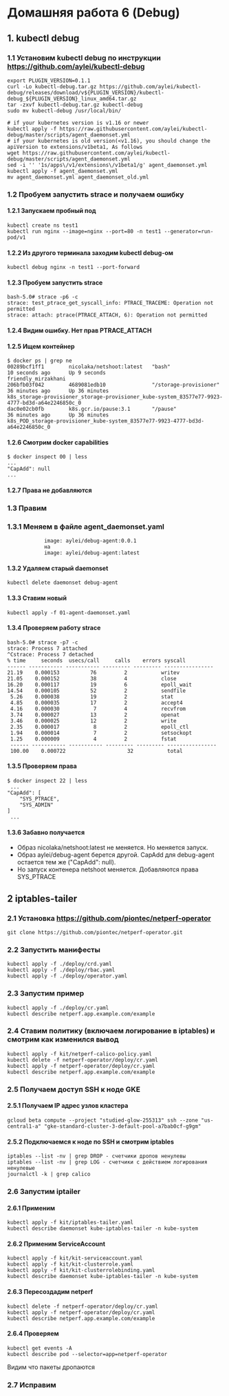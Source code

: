 
# Домашняя работа 6 (Debug)
## 1. kubectl debug

### 1.1 Установим kubectl debug по инструкции https://github.com/aylei/kubectl-debug
```        
export PLUGIN_VERSION=0.1.1
curl -Lo kubectl-debug.tar.gz https://github.com/aylei/kubectl-debug/releases/download/v${PLUGIN_VERSION}/kubectl-debug_${PLUGIN_VERSION}_linux_amd64.tar.gz
tar -zxvf kubectl-debug.tar.gz kubectl-debug
sudo mv kubectl-debug /usr/local/bin/

# if your kubernetes version is v1.16 or newer
kubectl apply -f https://raw.githubusercontent.com/aylei/kubectl-debug/master/scripts/agent_daemonset.yml
# if your kubernetes is old version(<v1.16), you should change the apiVersion to extensions/v1beta1, As follows
wget https://raw.githubusercontent.com/aylei/kubectl-debug/master/scripts/agent_daemonset.yml
sed -i '' '1s/apps\/v1/extensions\/v1beta1/g' agent_daemonset.yml
kubectl apply -f agent_daemonset.yml
mv agent_daemonset.yml agent_daemonset_old.yml
```

### 1.2 Пробуем запустить strace и получаем ошибку
            
#### 1.2.1 Запускаем пробный под
```
kubectl create ns test1
kubectl run nginx --image=nginx --port=80 -n test1 --generator=run-pod/v1
```

#### 1.2.2 Из другого терминала заходим kubectl debug-ом 
```
kubectl debug nginx -n test1 --port-forward
```
        
#### 1.2.3 Пробуем запустить strace
```
bash-5.0# strace -p6 -c
strace: test_ptrace_get_syscall_info: PTRACE_TRACEME: Operation not permitted
strace: attach: ptrace(PTRACE_ATTACH, 6): Operation not permitted
```

#### 1.2.4 Видим ошибку. Нет прав PTRACE_ATTACH

#### 1.2.5 Ищем контейнер
```
$ docker ps | grep ne
00289bcf1ff1        nicolaka/netshoot:latest   "bash"                   10 seconds ago      Up 9 seconds                                   friendly_mirzakhani
206bfb03f042        4689081edb10               "/storage-provisioner"   36 minutes ago      Up 36 minutes                                  k8s_storage-provisioner_storage-provisioner_kube-system_83577e77-9923-4777-bd3d-a64e2246850c_0
dac0e02cb0fb        k8s.gcr.io/pause:3.1       "/pause"                 36 minutes ago      Up 36 minutes                                  k8s_POD_storage-provisioner_kube-system_83577e77-9923-4777-bd3d-a64e2246850c_0
```
        
#### 1.2.6 Смотрим docker capabilities
```
$ docker inspect 00 | less 
...
"CapAdd": null
...
```
        
#### 1.2.7 Права не добавляются

### 1.3 Правим
    
### 1.3.1 Меняем в файле agent_daemonset.yaml
```
            image: aylei/debug-agent:0.0.1
            на 
            image: aylei/debug-agent:latest
```
   
#### 1.3.2 Удаляем старый daemonset
```
kubectl delete daemonset debug-agent
```

#### 1.3.3 Ставим новый
```
kubectl apply -f 01-agent-daemonset.yaml
```
        
#### 1.3.4 Проверяем работу strace
```
bash-5.0# strace -p7 -c
strace: Process 7 attached
^Cstrace: Process 7 detached
% time     seconds  usecs/call     calls    errors syscall
------ ----------- ----------- --------- --------- ----------------
21.19    0.000153          76         2           writev
21.05    0.000152          38         4           close
16.20    0.000117          19         6           epoll_wait
14.54    0.000105          52         2           sendfile
 5.26    0.000038          19         2           stat
 4.85    0.000035          17         2           accept4
 4.16    0.000030           7         4           recvfrom
 3.74    0.000027          13         2           openat
 3.46    0.000025          12         2           write
 2.35    0.000017           8         2           epoll_ctl
 1.94    0.000014           7         2           setsockopt
 1.25    0.000009           4         2           fstat
 ------ ----------- ----------- --------- --------- ----------------
 100.00    0.000722                    32           total
```

#### 1.3.5 Проверяем права
```
$ docker inspect 22 | less
 ... 
"CapAdd": [
    "SYS_PTRACE",    
    "SYS_ADMIN"
]
 ...

```

#### 1.3.6 Забавно получается 
 - Образ nicolaka/netshoot:latest не меняется. Но меняется запуск. 
 - Образ aylei/debug-agent берется другой. CapAdd для debug-agent остается тем же ("CapAdd": null). 
 - Но запуск контенера netshoot меняется. Добавляются права SYS_PTRACE

## 2 iptables-tailer
### 2.1 Установка https://github.com/piontec/netperf-operator
```
git clone https://github.com/piontec/netperf-operator.git 
```

### 2.2 Запустить манифесты
```
kubectl apply -f ./deploy/crd.yaml
kubectl apply -f ./deploy/rbac.yaml
kubectl apply -f ./deploy/operator.yaml
```

### 2.3 Запустим пример
```
kubectl apply -f ./deploy/cr.yaml
kubectl describe netperf.app.example.com/example
```

### 2.4 Ставим политику (включаем логирование в iptables) и смотрим как изменился вывод
```
kubectl apply -f kit/netperf-calico-policy.yaml
kubectl delete -f netperf-operator/deploy/cr.yaml
kubectl apply -f netperf-operator/deploy/cr.yaml
kubectl describe netperf.app.example.com/example
```
    
### 2.5 Получаем доступ SSH к ноде GKE
     
#### 2.5.1 Получаем IP адрес узлов кластера
```
gcloud beta compute --project "studied-glow-255313" ssh --zone "us-central1-a" "gke-standard-cluster-3-default-pool-a7bab0cf-g9gm"
```

#### 2.5.2 Подключаемся к ноде по SSH и смотрим iptables
```
iptables --list -nv | grep DROP - счетчики дропов ненулевы
iptables --list -nv | grep LOG - счетчики с действием логирования ненулевые
journalctl -k | grep calico
```

### 2.6 Запустим iptailer

#### 2.6.1 Применим
```
kubectl apply -f kit/iptables-tailer.yaml 
kubectl describe daemonset kube-iptables-tailer -n kube-system
```

#### 2.6.2 Применим ServiceAccount
```
kubectl apply -f kit/kit-serviceaccount.yaml
kubectl apply -f kit/kit-clusterrole.yaml
kubectl apply -f kit/kit-clusterrolebinding.yaml 
kubectl describe daemonset kube-iptables-tailer -n kube-system
```

#### 2.6.3 Пересоздадим netperf
```
kubectl delete -f netperf-operator/deploy/cr.yaml
kubectl apply -f netperf-operator/deploy/cr.yaml
kubectl describe netperf.app.example.com/example
```
        
#### 2.6.4 Проверяем
```
kubectl get events -A
kubectl describe pod --selector=app=netperf-operator
```

Видим что пакеты дропаются

### 2.7 Иcправим